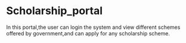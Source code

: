 # Scholarship_portal
In this portal,the user can login the system and view different schemes offered by government,and can apply for any scholarship scheme.
